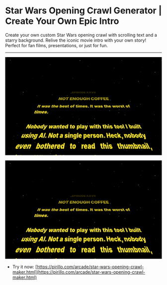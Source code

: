 
# Star Wars Opening Crawl Generator | Create Your Own Epic Intro

Create your own custom Star Wars opening crawl with scrolling text and a starry background. Relive the iconic movie intro with your own story! Perfect for fan films, presentations, or just for fun.

---

![Screenshot](https://github.com/ChrisPirillo/star-wars-opening-crawl-maker/blob/main/assets/screenshot.png?raw=true)

![Screenshot](https://raw.githubusercontent.com/ChrisPirillo/star-wars-opening-crawl-maker/main/assets/screenshot.png)

* Try it now: [https://pirillo.com/arcade/star-wars-opening-crawl-maker.html](https://pirillo.com/arcade/star-wars-opening-crawl-maker.html)
